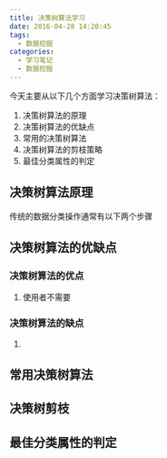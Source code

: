 ```yaml
---
title: 决策树算法学习
date: 2016-04-28 14:20:45
tags: 
  - 数据挖掘
categories:
  - 学习笔记
  - 数据挖掘
---
```


  今天主要从以下几个方面学习决策树算法：
  1. 决策树算法的原理
  2. 决策树算法的优缺点
  3. 常用的决策树算法
  4. 决策树算法的剪枝策略
  5. 最佳分类属性的判定

<!-- more -->

## 决策树算法原理

  传统的数据分类操作通常有以下两个步骤

## 决策树算法的优缺点
### 决策树算法的优点
1. 使用者不需要
### 决策树算法的缺点
1. 

## 常用决策树算法
## 决策树剪枝
## 最佳分类属性的判定